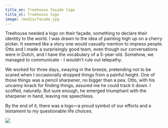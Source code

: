 ```yaml
---
title_en: Treehouse façade logo
title_nl: Treehouse logo
image: /media/facade.jpg
---
```

Treehouse needed a logo on their façade, something to declare their identity to the world. I was drawn to the idea of painting high up on a cherry picker. It seemed like a story one would casually mention to impress people. Otto and I made a surprisingly good team, even though our conversations were in Dutch, and I have the vocabulary of a 5-year-old. Somehow, we managed to communicate - I wouldn’t rule out telepathy. 

We worked for three days, swaying in the breeze, pretending not to be scared when I occasionally dropped things from a painful height. One of those things was a pencil sharpener, no bigger than a pea. Otto, with his uncanny knack for finding things, assured me he could track it down. I scoffed, naturally. But sure enough, he emerged triumphant with the sharpener in hand, leaving me speechless.

By the end of it, there was a logo—a proud symbol of our efforts and a testament to my questionable life choices.

![](/media/wip1.jpg)
